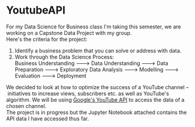 # YoutubeAPI

For my Data Science for Business class I'm taking this semester, we are working on a Capstone Data Project with my group. <br>
Here's the criteria for the project: <br>
1. Identify a business problem that you can solve or address with data. <br> 
2. Work through the Data Science Process: <br>
Business Understanding ---> Data Understanding ---> Data Preparation ---> Exploratory Data Analysis ---> Modelling ---> Evaluation ---> Deployment <br>

We decided to look at how to optimize the success of a YouTube channel – initiatives to increase views, subscribers etc. as well as YouTube's algorithm. 
We will be using [Google's YouTube API](https://developers.google.com/youtube) to access the data of a chosen channel. <br>
The project is in progress but the Jupyter Notebook attached contains the API data I have accessed thus far. <br>
